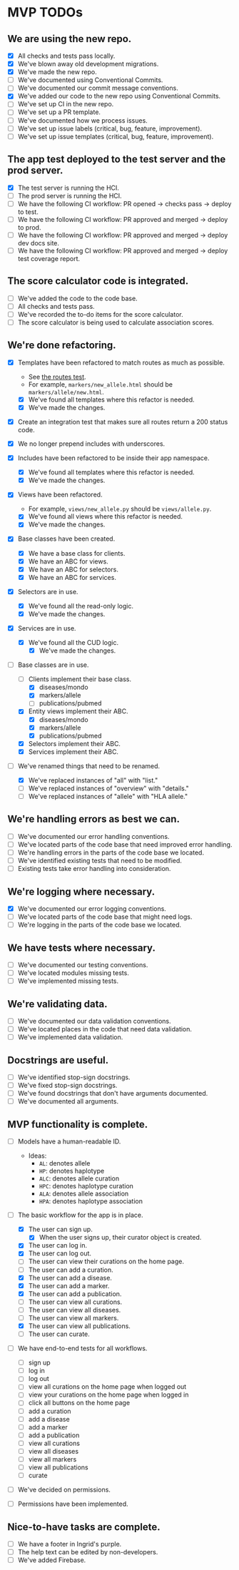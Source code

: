 # MVP TODOs

## We are using the new repo.

- [x] All checks and tests pass locally.
- [x] We've blown away old development migrations.
- [x] We've made the new repo.
- [ ] We've documented using Conventional Commits.
- [ ] We've documented our commit message conventions.
- [x] We've added our code to the new repo using Conventional Commits.
- [ ] We've set up CI in the new repo.
- [ ] We've set up a PR template.
- [ ] We've documented how we process issues.
- [ ] We've set up issue labels (critical, bug, feature, improvement).
- [ ] We've set up issue templates (critical, bug, feature, improvement).

## The app test deployed to the test server and the prod server.

- [x] The test server is running the HCI.
- [ ] The prod server is running the HCI.
- [ ] We have the following CI workflow: PR opened → checks pass → deploy to test.
- [ ] We have the following CI workflow: PR approved and merged → deploy to prod.
- [ ] We have the following CI workflow: PR approved and merged → deploy dev docs site.
- [ ] We have the following CI workflow: PR approved and merged → deploy test coverage report.

## The score calculator code is integrated.

- [ ] We've added the code to the code base.
- [ ] All checks and tests pass.
- [ ] We've recorded the to-do items for the score calculator.
- [ ] The score calculator is being used to calculate association scores.

## We're done refactoring.

- [x] Templates have been refactored to match routes as much as possible.
    - See [the routes test](./src/tests/integration/routes_test.py).
    - For example, `markers/new_allele.html` should be `markers/allele/new.html`.
    - [x] We've found all templates where this refactor is needed.
    - [x] We've made the changes.

- [x] Create an integration test that makes sure all routes return a 200 status code.

- [x] We no longer prepend includes with underscores.
- [x] Includes have been refactored to be inside their app namespace.
    - [x] We've found all templates where this refactor is needed.
    - [x] We've made the changes.

- [x] Views have been refactored.
    - For example, `views/new_allele.py` should be `views/allele.py`.
    - [x] We've found all views where this refactor is needed.
    - [x] We've made the changes.

- [x] Base classes have been created.
    - [x] We have a base class for clients.
    - [x] We have an ABC for views.
    - [x] We have an ABC for selectors.
    - [x] We have an ABC for services.

- [x] Selectors are in use.
    - [x] We've found all the read-only logic.
    - [x] We've made the changes.

- [x] Services are in use.
    - [x] We've found all the CUD logic.
        - [x] We've made the changes.

- [ ] Base classes are in use.
    - [ ] Clients implement their base class.
        - [x] diseases/mondo
        - [x] markers/allele
        - [ ] publications/pubmed
    - [x] Entity views implement their ABC.
        - [x] diseases/mondo
        - [x] markers/allele
        - [x] publications/pubmed
    - [x] Selectors implement their ABC.
    - [x] Services implement their ABC.

- [ ] We've renamed things that need to be renamed.
    - [x] We've replaced instances of "all" with "list."
    - [ ] We've replaced instances of "overview" with "details."
    - [ ] We've replaced instances of "allele" with "HLA allele."

## We're handling errors as best we can.

- [ ] We've documented our error handling conventions.
- [ ] We've located parts of the code base that need improved error handling.
- [ ] We're handling errors in the parts of the code base we located.
- [ ] We've identified existing tests that need to be modified.
- [ ] Existing tests take error handling into consideration.

## We're logging where necessary.

- [x] We've documented our error logging conventions.
- [ ] We've located parts of the code base that might need logs.
- [ ] We're logging in the parts of the code base we located.

## We have tests where necessary.

- [ ] We've documented our testing conventions.
- [ ] We've located modules missing tests.
- [ ] We've implemented missing tests.

## We're validating data.

- [ ] We've documented our data validation conventions.
- [ ] We've located places in the code that need data validation.
- [ ] We've implemented data validation.

## Docstrings are useful.

- [ ] We've identified stop-sign docstrings.
- [ ] We've fixed stop-sign docstrings.
- [ ] We've found docstrings that don't have arguments documented.
- [ ] We've documented all arguments.

## MVP functionality is complete.

- [ ] Models have a human-readable ID.
    - Ideas:
        - `AL`: denotes allele
        - `HP`: denotes haplotype
        - `ALC`: denotes allele curation
        - `HPC`: denotes haplotype curation
        - `ALA`: denotes allele association
        - `HPA`: denotes haplotype association

- [ ] The basic workflow for the app is in place.
    - [x] The user can sign up.
        - [x] When the user signs up, their curator object is created.
    - [x] The user can log in.
    - [x] The user can log out.
    - [ ] The user can view their curations on the home page.
    - [ ] The user can add a curation.
    - [x] The user can add a disease.
    - [x] The user can add a marker.
    - [x] The user can add a publication.
    - [ ] The user can view all curations.
    - [ ] The user can view all diseases.
    - [ ] The user can view all markers.
    - [x] The user can view all publications.
    - [ ] The user can curate.

- [ ] We have end-to-end tests for all workflows.
    - [ ] sign up
    - [ ] log in
    - [ ] log out
    - [ ] view all curations on the home page when logged out
    - [ ] view your curations on the home page when logged in
    - [ ] click all buttons on the home page
    - [ ] add a curation
    - [ ] add a disease
    - [ ] add a marker
    - [ ] add a publication
    - [ ] view all curations
    - [ ] view all diseases
    - [ ] view all markers
    - [ ] view all publications
    - [ ] curate

- [ ] We've decided on permissions.
- [ ] Permissions have been implemented.

## Nice-to-have tasks are complete.

- [ ] We have a footer in Ingrid's purple.
- [ ] The help text can be edited by non-developers.
- [ ] We've added Firebase.
